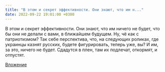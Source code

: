 ```yaml
---
title: "В этом и секрет эффективности. Они знают, что им н..."
date: 2022-09-22 19:01:00 +0300
---
```


В этом и секрет эффективности. Они знают, что им ничего не будет, что бы они не делали с вами, в ближайшем будущем. Ну, чё как с патриотизмом? Так себе перспектива, что, на следующих роликах, где украинцы казнят русских, будете фигурировать, теперь уже, вы? И им, за это, ничего не будет. Сдадутся в плен, там их подлечат, откормят, и отпустят.

[Вложение](/assets/vk_photos/3/vH2wZSAXDnE.jpg)
